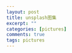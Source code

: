```yaml
---
layout: post
title: unsplash图集
excerpt: ""
categories: [pictures]
comments: true
tags: pictures
---
```


<p><img data-src="http://p6y9wyt8g.bkt.clouddn.com/4AS6y6UH70s.jpg"></p>

<p><img data-src="http://p6y9wyt8g.bkt.clouddn.com/78A265wPiO4.jpg"></p>

<p><img data-src="http://p6y9wyt8g.bkt.clouddn.com/9NDc2vDMTsQ.jpg"></p>

<p><img data-src="http://p6y9wyt8g.bkt.clouddn.com/a1mV1egnQwOqxZZZvhVo_street.jpg"></p>

<p><img data-src="http://p6y9wyt8g.bkt.clouddn.com/a4wUKaaMGWQ.jpg"></p>

<p><img data-src="http://p6y9wyt8g.bkt.clouddn.com/aGnZf9RRTYg.jpg"></p>

<p><img data-src="http://p6y9wyt8g.bkt.clouddn.com/bin"></p>

<p><img data-src="http://p6y9wyt8g.bkt.clouddn.com/FBZfPXF4XcM.jpg"></p>

<p><img data-src="http://p6y9wyt8g.bkt.clouddn.com/HBzQnOQ6CWhlNi1YwAxZ_italy.jpg"></p>

<p><img data-src="http://p6y9wyt8g.bkt.clouddn.com/IOE3kREzq08.jpg"></p>

<p><img data-src="http://p6y9wyt8g.bkt.clouddn.com/leHDA08Lbpc.jpg"></p>

<p><img data-src="http://p6y9wyt8g.bkt.clouddn.com/nHhFgT_GUpY.jpg"></p>

<p><img data-src="http://p6y9wyt8g.bkt.clouddn.com/NU_HimFdnD4.jpg"></p>

<p><img data-src="http://p6y9wyt8g.bkt.clouddn.com/photo-1418985991508-e47386d96a71.jpg"></p>

<p><img data-src="http://p6y9wyt8g.bkt.clouddn.com/photo-1422050478545-9f9383263965.jpg"></p>

<p><img data-src="http://p6y9wyt8g.bkt.clouddn.com/photo-1429042007245-890c9e2603af.jpg"></p>

<p><img data-src="http://p6y9wyt8g.bkt.clouddn.com/photo-1433148749784-5e235e9efd12.jpg"></p>

<p><img data-src="http://p6y9wyt8g.bkt.clouddn.com/photo-1434434319959-1f886517e1fe.jpg"></p>

<p><img data-src="http://p6y9wyt8g.bkt.clouddn.com/photo-1443986870756-31166604c63c.jpg"></p>

<p><img data-src="http://p6y9wyt8g.bkt.clouddn.com/photo-1447522200268-a0378dac3fba.jpg"></p>

<p><img data-src="http://p6y9wyt8g.bkt.clouddn.com/photo-1449034446853-66c86144b0ad.jpg"></p>

<p><img data-src="http://p6y9wyt8g.bkt.clouddn.com/photo-1451417379553-15d8e8f49cde.jpg"></p>

<p><img data-src="http://p6y9wyt8g.bkt.clouddn.com/photo-1464306208223-e0b4495a5553.jpg"></p>

<p><img data-src="http://p6y9wyt8g.bkt.clouddn.com/photo-1464547323744-4edd0cd0c746.jpg"></p>

<p><img data-src="http://p6y9wyt8g.bkt.clouddn.com/photo-1466220666686-90bdba318c9a.jpg"></p>

<p><img data-src="http://p6y9wyt8g.bkt.clouddn.com/photo-1471623432079-b009d30b6729.jpg"></p>

<p><img data-src="http://p6y9wyt8g.bkt.clouddn.com/photo-1472108653939-927cd6aba6d6.jpg"></p>

<p><img data-src="http://p6y9wyt8g.bkt.clouddn.com/photo-1472791108553-c9405341e398.jpg"></p>

<p><img data-src="http://p6y9wyt8g.bkt.clouddn.com/photo-1483168527879-c66136b56105.jpg"></p>

<p><img data-src="http://p6y9wyt8g.bkt.clouddn.com/photo-1483358119466-fee5b6f48180.jpg"></p>

<p><img data-src="http://p6y9wyt8g.bkt.clouddn.com/photo-1484950763426-56b5bf172dbb.jpg"></p>

<p><img data-src="http://p6y9wyt8g.bkt.clouddn.com/photo-1488703480497-dfcccd4894d1.jpg"></p>

<p><img data-src="http://p6y9wyt8g.bkt.clouddn.com/photo-1489211914964-32c31f87e86b.jpg"></p>

<p><img data-src="http://p6y9wyt8g.bkt.clouddn.com/photo-1489781879256-fa824b56f24f.jpg"></p>

<p><img data-src="http://p6y9wyt8g.bkt.clouddn.com/photo-1493012756780-1da3b2bca75f.jpg"></p>

<p><img data-src="http://p6y9wyt8g.bkt.clouddn.com/photo-1494253188410-ff0cdea5499e.jpg"></p>

<p><img data-src="http://p6y9wyt8g.bkt.clouddn.com/photo-1495248449765-7ec3db458549.jpg"></p>

<p><img data-src="http://p6y9wyt8g.bkt.clouddn.com/photo-1495981910432-f5186aae41ad.jpg"></p>

<p><img data-src="http://p6y9wyt8g.bkt.clouddn.com/photo-1497107261019-ad37b3b579ee.jpg"></p>

<p><img data-src="http://p6y9wyt8g.bkt.clouddn.com/photo-1497892597262-2983614aa886.jpg"></p>

<p><img data-src="http://p6y9wyt8g.bkt.clouddn.com/photo-1498628307723-373c202c5928.jpg"></p>

<p><img data-src="http://p6y9wyt8g.bkt.clouddn.com/photo-1500817904307-e664893dcbab.jpg"></p>

<p><img data-src="http://p6y9wyt8g.bkt.clouddn.com/photo-1501254667263-b4867b4f7482.jpg"></p>

<p><img data-src="http://p6y9wyt8g.bkt.clouddn.com/photo-1502481851512-e9e2529bfbf9.jpg"></p>

<p><img data-src="http://p6y9wyt8g.bkt.clouddn.com/photo-1502990313206-7f37a9514bea.jpg"></p>

<p><img data-src="http://p6y9wyt8g.bkt.clouddn.com/photo-1504333638930-c8787321eee0.jpg"></p>

<p><img data-src="http://p6y9wyt8g.bkt.clouddn.com/photo-1504892612018-159ffa1d147f.jpg"></p>

<p><img data-src="http://p6y9wyt8g.bkt.clouddn.com/photo-1506104489822-562ca25152fe.jpg"></p>

<p><img data-src="http://p6y9wyt8g.bkt.clouddn.com/photo-1506232760298-9262e4c05099.jpg"></p>

<p><img data-src="http://p6y9wyt8g.bkt.clouddn.com/photo-1507608869274-d3177c8bb4c7.jpg"></p>

<p><img data-src="http://p6y9wyt8g.bkt.clouddn.com/photo-1508138119323-5452bd81d53d.jpg"></p>

<p><img data-src="http://p6y9wyt8g.bkt.clouddn.com/photo-1508739773434-c26b3d09e071.jpg"></p>

<p><img data-src="http://p6y9wyt8g.bkt.clouddn.com/photo-1511744663855-28e9238c65e0.jpg"></p>

<p><img data-src="http://p6y9wyt8g.bkt.clouddn.com/photo-1513257027570-b3f9c5f5442d.jpg"></p>

<p><img data-src="http://p6y9wyt8g.bkt.clouddn.com/photo-1514613453913-ec5da0db2faa.jpg"></p>

<p><img data-src="http://p6y9wyt8g.bkt.clouddn.com/photo-1515003197210-e0cd71810b5f.jpg"></p>

<p><img data-src="http://p6y9wyt8g.bkt.clouddn.com/photo-1516073762189-e915e8248a2d.jpg"></p>

<p><img data-src="http://p6y9wyt8g.bkt.clouddn.com/photo-1516331138075-f3adc1e149cd.jpg"></p>

<p><img data-src="http://p6y9wyt8g.bkt.clouddn.com/photo-1517322479358-df90f951f87d.jpg"></p>

<p><img data-src="http://p6y9wyt8g.bkt.clouddn.com/photo-1517409597620-a445404605fe.jpg"></p>

<p><img data-src="http://p6y9wyt8g.bkt.clouddn.com/photo-1517574574879-515ec85d767a.jpg"></p>

<p><img data-src="http://p6y9wyt8g.bkt.clouddn.com/photo-1520502547463-27df7d9edcaa.jpg"></p>

<p><img data-src="http://p6y9wyt8g.bkt.clouddn.com/photo-1520927718846-5d3c07d63950.jpg"></p>

<p><img data-src="http://p6y9wyt8g.bkt.clouddn.com/photo-1522092721080-6110b9eceb94.jpg"></p>

<p><img data-src="http://p6y9wyt8g.bkt.clouddn.com/pic0ZL0O-eDOpU.jpg"></p>

<p><img data-src="http://p6y9wyt8g.bkt.clouddn.com/pic16BJBiCIAic.jpg"></p>

<p><img data-src="http://p6y9wyt8g.bkt.clouddn.com/pic1dyD8_5BRwI.jpg"></p>

<p><img data-src="http://p6y9wyt8g.bkt.clouddn.com/pic1Ttpg_FDKXk.jpg"></p>

<p><img data-src="http://p6y9wyt8g.bkt.clouddn.com/pic2APB4zEw1Yg.jpg"></p>

<p><img data-src="http://p6y9wyt8g.bkt.clouddn.com/picBC3EF3ZHAHI.jpg"></p>

<p><img data-src="http://p6y9wyt8g.bkt.clouddn.com/picd-pPg9pnZRY.jpg"></p>

<p><img data-src="http://p6y9wyt8g.bkt.clouddn.com/picElOughfgAf8.jpg"></p>

<p><img data-src="http://p6y9wyt8g.bkt.clouddn.com/picGLCKtmDbOIY.jpg"></p>

<p><img data-src="http://p6y9wyt8g.bkt.clouddn.com/pichoCXpPUMCoE.jpg"></p>

<p><img data-src="http://p6y9wyt8g.bkt.clouddn.com/picHuGhOh38aCA.jpg"></p>

<p><img data-src="http://p6y9wyt8g.bkt.clouddn.com/picHzk8y6hFJRk.jpg"></p>

<p><img data-src="http://p6y9wyt8g.bkt.clouddn.com/picMfJ9g64-WxQ.jpg"></p>

<p><img data-src="http://p6y9wyt8g.bkt.clouddn.com/picNcWOe5wXvew.jpg"></p>

<p><img data-src="http://p6y9wyt8g.bkt.clouddn.com/picPewUcrT1yIw.jpg"></p>

<p><img data-src="http://p6y9wyt8g.bkt.clouddn.com/picS01HL-KuvGw.jpg"></p>

<p><img data-src="http://p6y9wyt8g.bkt.clouddn.com/picUOxMPRPUTOA.jpg"></p>

<p><img data-src="http://p6y9wyt8g.bkt.clouddn.com/picu_z0X-yrJIE.jpg"></p>

<p><img data-src="http://p6y9wyt8g.bkt.clouddn.com/picV705bwrTnQI.jpg"></p>

<p><img data-src="http://p6y9wyt8g.bkt.clouddn.com/picYwFHhIgG77M.jpg"></p>

<p><img data-src="http://p6y9wyt8g.bkt.clouddn.com/qrPqGP-SG8w.jpg"></p>

<p><img data-src="http://p6y9wyt8g.bkt.clouddn.com/ucpymfy_cxM.jpg"></p>

<p><img data-src="http://p6y9wyt8g.bkt.clouddn.com/xza3lKa8Pk8.jpg"></p>

<p><img data-src="http://p6y9wyt8g.bkt.clouddn.com/z1L6VcqLZgc.jpg"></p>





<script>
(function(w, d){
	var b = d.getElementsByTagName('body')[0];
	var s = d.createElement("script"); s.async = true;
	var v = !("IntersectionObserver" in w) ? "8.7.1" : "10.5.2";
	s.src = "https://cdnjs.cloudflare.com/ajax/libs/vanilla-lazyload/" + v + "/lazyload.min.js";
	w.lazyLoadOptions = {}; // Your options here. See "recipes" for more information about async.
	b.appendChild(s);
}(window, document));

window.onload = () => {
	let myLazyLoad = new LazyLoad();
}
</script>